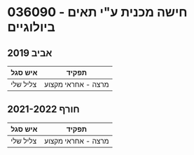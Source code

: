 # 036090 - חישה מכנית ע"י תאים ביולוגיים

## אביב 2019

| איש סגל | תפקיד |
| ---- | ---- |
| צליל שלי | מרצה - אחראי מקצוע |

## חורף 2021-2022

| איש סגל | תפקיד |
| ---- | ---- |
| צליל שלי | מרצה - אחראי מקצוע |

